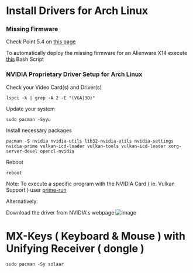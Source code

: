 # Install Drivers for Arch Linux

### Missing Firmware

Check Point 5.4 on [this page](https://wiki.archlinux.org/title/Mkinitcpio#Possibly_missing_firmware_for_module_XXXX)




To automatically deploy the missing firmware for an Alienware X14 execute [this](https://github.com/user-attachments/files/16737419/install_firmware.zip) Bash Script 

### NVIDIA Proprietary Driver Setup for Arch Linux

Check your Video Card(s) and Driver(s)

    lspci -k | grep -A 2 -E "(VGA|3D)"

Update your system

    sudo pacman -Syyu

Install necessary packages

    pacman -S nvidia nvidia-utils lib32-nvidia-utils nvidia-settings nvidia-prime vulkan-icd-loader vulkan-tools vulkan-icd-loader xorg-server-devel opencl-nvidia 

Reboot

    reboot

Note: To execute a specific program with the NVIDIA Card ( ie. Vulkan Support ) user [prime-run](https://wiki.archlinux.org/title/PRIME#PRIME_render_offload)


Alternatively:

Download the driver from NVIDIA's webpage
![image](https://github.com/sonus89/linux_scripts/assets/10185202/4292c6d9-c63c-45dc-8d5f-2248aa934a0d)


# MX-Keys ( Keyboard & Mouse ) with Unifying Receiver ( dongle )

    sudo pacman -Sy solaar
